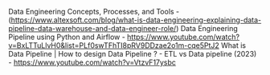 Data Engineering Concepts, Processes, and Tools - (https://www.altexsoft.com/blog/what-is-data-engineering-explaining-data-pipeline-data-warehouse-and-data-engineer-role/)
Data Engineering Pipeline using Python and Airflow - https://www.youtube.com/watch?v=BxLTTuLlvH0&list=PLf0swTFhTI8pRV9DDzae2o1m-cqe5PtJ2
What is Data Pipeline | How to design Data Pipeline ? - ETL vs Data pipeline (2023) - https://www.youtube.com/watch?v=VtzvF17ysbc
